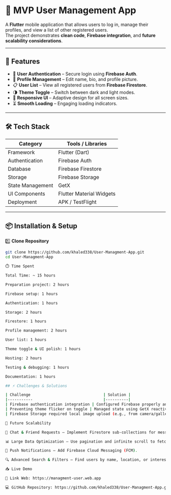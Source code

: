 # 📱 MVP User Management App

A **Flutter** mobile application that allows users to log in, manage their profiles, and view a list of other registered users.  
The project demonstrates **clean code**, **Firebase integration**, and **future scalability considerations**.

---

## 🚀 Features

- 🔑 **User Authentication** – Secure login using **Firebase Auth**.
- 📝 **Profile Management** – Edit name, bio, and profile picture.
- 📋 **User List** – View all registered users from **Firebase Firestore**.
- 🌗 **Theme Toggle** – Switch between dark and light modes.
- 📱 **Responsive UI** – Adaptive design for all screen sizes.
- ⏳ **Smooth Loading** – Engaging loading indicators.

---

## 🛠️ Tech Stack

| Category         | Tools / Libraries |
|------------------|-------------------|
| Framework        | Flutter (Dart) |
| Authentication   | Firebase Auth |
| Database         | Firebase Firestore |
| Storage          | Firebase Storage |
| State Management | GetX |
| UI Components    | Flutter Material Widgets |
| Deployment       | APK / TestFlight |

---

## 📦 Installation & Setup

1️⃣ **Clone Repository**
```bash
git clone https://github.com/khaled338/User-Managment-App.git
cd User-Managment-App

⏱️ Time Spent

Total Time: ~ 15 hours

Preparation project: 2 hours

Firebase setup: 1 hours

Authentication: 1 hours

Storage: 2 hours

Firestore: 1 hours

Profile management: 2 hours

User list: 1 hours

Theme toggle & UI polish: 1 hours

Hosting: 2 hours

Testing & debugging: 1 hours

Documentation: 1 hours

## ⚡ Challenges & Solutions

| Challenge                                | Solution |
|-----------                               |----------|
| Firebase authentication integration | Configured Firebase properly and handled async operations. |
| Preventing theme flicker on toggle | Managed state using GetX reactive approach. |
| Firebase Storage required local image upload (e.g., from camera/gallery) but we needed a quick MVP solution | Instead of forcing local uploads, we allowed users to enter an **image URL** from the web. The app fetches and updates the profile picture instantly without needing storage uploads.

🔮 Future Scalability

💬 Chat & Friend Requests – Implement Firestore sub-collections for messaging & connections.

📊 Large Data Optimization – Use pagination and infinite scroll to fetch user data in batches.

🔔 Push Notifications – Add Firebase Cloud Messaging (FCM).

🔍 Advanced Search & Filters – Find users by name, location, or interests.

📥 Live Demo

📱 Link Web: https://managment-user.web.app

💻 GitHub Repository: https://github.com/khaled338/User-Managment-App.git

